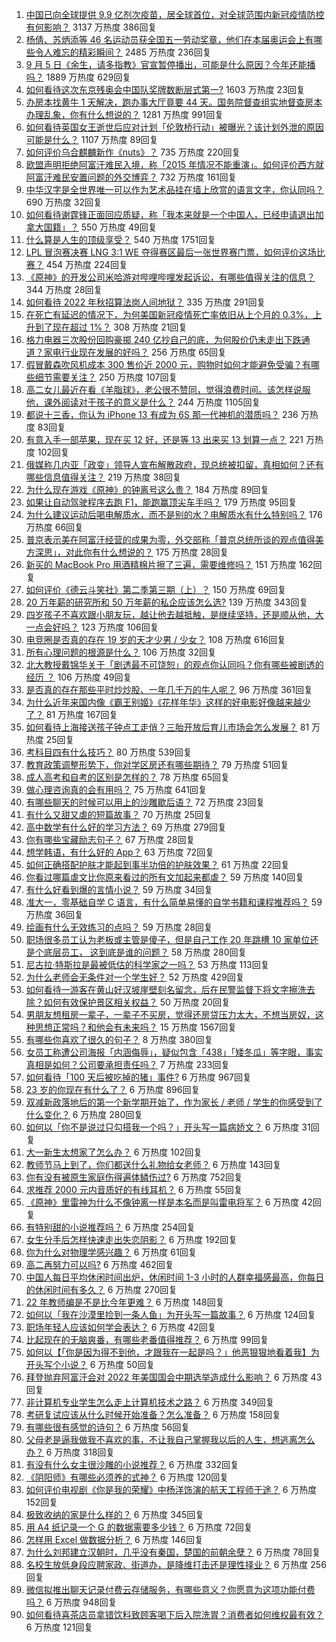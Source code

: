 1. [中国已向全球提供 9.9 亿剂次疫苗，居全球首位，对全球范围内新冠疫情防控有何影响？](https://www.zhihu.com/question/484495281) 3137 万热度 386回复
1. [杨倩、苏炳添等 46 名运动员获全国五一劳动奖章，他们在本届奥运会上有哪些令人难忘的精彩瞬间？](https://www.zhihu.com/question/484821691) 2485 万热度 236回复
1. [9 月 5 日《余生，请多指教》官宣暂停播出，可能是什么原因？今年还能播吗？](https://www.zhihu.com/question/484868840) 1889 万热度 629回复
1. [如何看待这次东京残奥会中国队奖牌数断层式第一?](https://www.zhihu.com/question/484802427) 1603 万热度 23回复
1. [办房本找黄牛 1 天解决，跑办事大厅竟要 44 天。国务院督查组实地督查房本办理乱象，你有什么想说的？](https://www.zhihu.com/question/484495345) 1281 万热度 991回复
1. [如何看待英国女王逝世后应对计划「伦敦桥行动」被曝光？该计划外泄的原因可能是什么？](https://www.zhihu.com/question/484850444) 1107 万热度 89回复
1. [如何评价乌合麒麟新作《nuts》？](https://www.zhihu.com/question/484654968) 735 万热度 220回复
1. [欧盟声明拒绝阿富汗难民入境，称「2015 年情况不能重演」。如何评价西方就阿富汗难民安置问题的外交博弈？](https://www.zhihu.com/question/484243105) 732 万热度 161回复
1. [中华汉字是全世界唯一可以作为艺术品挂在墙上欣赏的语言文字，你认同吗？](https://www.zhihu.com/question/484332230) 690 万热度 32回复
1. [如何看待谢霆锋正面回应质疑，称「我本来就是一个中国人，已经申请退出加拿大国籍」？](https://www.zhihu.com/question/484904338) 550 万热度 49回复
1. [什么算是人生的顶级享受？](https://www.zhihu.com/question/56328597) 540 万热度 1751回复
1. [LPL 冒泡赛决赛 LNG 3:1 WE 夺得赛区最后一张世界赛门票，如何评价这场比赛？](https://www.zhihu.com/question/484888887) 454 万热度 224回复
1. [《原神》的开发公司米哈游对哔哩哔哩发起诉讼，有哪些值得关注的信息？](https://www.zhihu.com/question/484862001) 344 万热度 28回复
1. [如何看待 2022 年秋招算法岗人间地狱？](https://www.zhihu.com/question/453325429) 335 万热度 291回复
1. [在死亡有延迟的情况下，为何美国新冠疫情死亡率依旧从上个月的 0.3%，上升到了现在超过 1%？](https://www.zhihu.com/question/484113145) 308 万热度 21回复
1. [格力电器三次股份回购豪掷 240 亿抄自己的底，为何股价仍未走出下跌通道？家电行业现在发展的好吗？](https://www.zhihu.com/question/484155420) 256 万热度 65回复
1. [假冒戴森吹风机成本 300 售价近 2000 元，购物时如何才能避免受骗？有哪些细节需要关注？](https://www.zhihu.com/question/484836726) 250 万热度 107回复
1. [高二女儿最近在看《羊脂球》，老公很不赞同，觉得浪费时间。该怎样说服他，课外阅读对于孩子的意义是什么？](https://www.zhihu.com/question/473957238) 244 万热度 1105回复
1. [都说十三香，你认为 iPhone 13 有成为 6S 那一代神机的潜质吗？](https://www.zhihu.com/question/484031896) 236 万热度 83回复
1. [有意入手一部苹果，现在买 12 好，还是等 13 出来买 13 划算一点？](https://www.zhihu.com/question/481698410) 221 万热度 102回复
1. [俄媒称几内亚「政变」领导人宣布解散政府，现总统被扣留，真相如何？还有哪些信息值得关注？](https://www.zhihu.com/question/484926187) 219 万热度 38回复
1. [为什么现在游戏《原神》的钟离号这么贵？](https://www.zhihu.com/question/479937069) 184 万热度 89回复
1. [如果让自动驾驶程序去跑 F1，能跑赢顶尖车手吗？](https://www.zhihu.com/question/483796359) 179 万热度 95回复
1. [为什么建议运动后喝电解质水，而不是别的水？电解质水有什么特别吗？](https://www.zhihu.com/question/484254296) 176 万热度 66回复
1. [普京表示美在阿富汗经营的成果为零，外交部称「普京总统所谈的观点值得美方深思」，对此你有什么想说的？](https://www.zhihu.com/question/484253164) 175 万热度 28回复
1. [新买的 MacBook Pro 用酒精棉片擦了三遍，需要维修吗？](https://www.zhihu.com/question/481495664) 151 万热度 162回复
1. [如何评价《德云斗笑社》第二季第三期（上）？](https://www.zhihu.com/question/484500891) 150 万热度 69回复
1. [20 万年薪的研究所和 50 万年薪的私企应该怎么选?](https://www.zhihu.com/question/483242962) 139 万热度 343回复
1. [四岁孩子不喜欢跟小朋友玩，越让他去越抵触，是继续坚持，还是顺从他，大一点会好吗？](https://www.zhihu.com/question/483901882) 123 万热度 106回复
1. [电竞圈是否真的存在 19 岁的天才少男 / 少女？](https://www.zhihu.com/question/468717638) 108 万热度 616回复
1. [所有心理问题的根源是什么？](https://www.zhihu.com/question/28897344) 106 万热度 32回复
1. [北大教授戴锦华关于「剧透最不可饶恕」的观点你认同吗？你有哪些被剧透的经历 ？](https://www.zhihu.com/question/484669110) 106 万热度 49回复
1. [是否真的存在那些平时炒炒股、一年几千万的牛人呢？](https://www.zhihu.com/question/26104489) 96 万热度 361回复
1. [为什么近年来国内像《霸王别姬》《花样年华》这样的好电影好像越来越少了？](https://www.zhihu.com/question/36175485) 81 万热度 167回复
1. [如何看待上海接送孩子钟点工走俏？三胎开放后育儿市场会怎么发展？](https://www.zhihu.com/question/484439042) 81 万热度 25回复
1. [考科目四有什么技巧？](https://www.zhihu.com/question/327047518) 80 万热度 539回复
1. [教育政策调整形势下，你对学区房还有哪些期待？](https://www.zhihu.com/question/483741791) 79 万热度 51回复
1. [成人高考和自考的区别是怎样的？](https://www.zhihu.com/question/35069259) 78 万热度 65回复
1. [做心理咨询真的会有用吗？](https://www.zhihu.com/question/427472188) 75 万热度 641回复
1. [有哪些聊天的时候可以用上的沙雕歇后语？](https://www.zhihu.com/question/483196057) 72 万热度 23回复
1. [有什么又甜又虐的短篇故事？](https://www.zhihu.com/question/481850664) 70 万热度 25回复
1. [高中数学有什么好的学习方法？](https://www.zhihu.com/question/311885002) 69 万热度 279回复
1. [你有哪些宝藏励志句子？](https://www.zhihu.com/question/481012320) 67 万热度 28回复
1. [想学韩语，有什么好的 App？](https://www.zhihu.com/question/26708757) 63 万热度 72回复
1. [如何正确搭配护肤才能起到事半功倍的护肤效果？](https://www.zhihu.com/question/481840156) 61 万热度 22回复
1. [你看过哪篇虐文比你原来看过的所有文加起来都虐？](https://www.zhihu.com/question/477793065) 59 万热度 140回复
1. [有什么好看到爆的言情小说？](https://www.zhihu.com/question/481073236) 59 万热度 34回复
1. [准大一，零基础自学 C 语言，有什么简单易懂的自学书籍和课程推荐吗？](https://www.zhihu.com/question/480502271) 59 万热度 36回复
1. [绘画有什么无效练习的点吗？](https://www.zhihu.com/question/479333156) 59 万热度 28回复
1. [职场很多员工认为老板或主管是傻子，但是自己工作 20 年跳槽 10 家单位还是个底层员工， 这到底是谁的问题？](https://www.zhihu.com/question/483642412) 58 万热度 280回复
1. [尼古拉·特斯拉是最被低估的科学家之一吗？](https://www.zhihu.com/question/388078989) 53 万热度 113回复
1. [为什么老师会无条件对一个学生好？](https://www.zhihu.com/question/475096101) 52 万热度 429回复
1. [如何看待一游客在黄山好汉坡崖壁刻名留念，后在民警监督下将文字擦洗去除？如何有效保护景区相关权益？](https://www.zhihu.com/question/484553585) 50 万热度 20回复
1. [男朋友想租房一辈子，一辈子不买房，觉得还房贷压力太大，不想当房奴，这种思想正常吗？和他会有未来吗？](https://www.zhihu.com/question/479887699) 15 万热度 1567回复
1. [有哪些你喜欢了很久的句子？](https://www.zhihu.com/question/476064590) 8 万热度 380回复
1. [女员工称遭公司海报「内涵侮辱」，疑似包含「438」「矮冬瓜」等字眼，事实真相是如何？公司要承担责任吗？](https://www.zhihu.com/question/484406846) 7 万热度 233回复
1. [如何看待「100 天后被吃掉的猪」事件?](https://www.zhihu.com/question/484143952) 6 万热度 967回复
1. [23 岁的你现在有什么了？](https://www.zhihu.com/question/466947617) 6 万热度 896回复
1. [双减新政落地后的第一个新学期开始了，作为家长 / 老师 / 学生的你感受到了什么变化？](https://www.zhihu.com/question/483979961) 6 万热度 280回复
1. [如何以「你不是说过只勾搭我一个吗？」开头写一篇病娇文？](https://www.zhihu.com/question/475903580) 6 万热度 31回复
1. [大一新生太想家了怎么办？](https://www.zhihu.com/question/483395017) 6 万热度 102回复
1. [教师节马上到了，你们都送什么礼物给女老师？](https://www.zhihu.com/question/343924813) 6 万热度 143回复
1. [你有没有被原生家庭伤得遍体鳞伤过?](https://www.zhihu.com/question/437705467) 6 万热度 752回复
1. [求推荐 2000 元内音质好的有线耳机？](https://www.zhihu.com/question/471892032) 6 万热度 55回复
1. [《原神》里雷神为什么不像钟离一样是本名而是叫雷电将军？](https://www.zhihu.com/question/484102354) 6 万热度 42回复
1. [有特别甜的小说推荐吗？](https://www.zhihu.com/question/470602567) 6 万热度 254回复
1. [女生分手后怎样快速走出失恋阴影？](https://www.zhihu.com/question/40162349) 6 万热度 192回复
1. [你为什么对物理学感兴趣？](https://www.zhihu.com/question/472866387) 6 万热度 61回复
1. [高二再努力可以吗?](https://www.zhihu.com/question/481700662) 6 万热度 462回复
1. [中国人每日平均休闲时间出炉，休闲时间 1-3 小时的人群幸福感最高，你每日的休闲时间有多久？](https://www.zhihu.com/question/484407964) 6 万热度 270回复
1. [22 年教师编是不是比今年更难？](https://www.zhihu.com/question/474990329) 6 万热度 148回复
1. [如何以「我在沙漠里捡到一条人鱼」为开头写一篇故事？](https://www.zhihu.com/question/472285522) 6 万热度 124回复
1. [职场年轻人应该如何学会表达？](https://www.zhihu.com/question/483898547) 6 万热度 42回复
1. [比起现在的无脑爽番，有哪些老番值得推荐？](https://www.zhihu.com/question/483678309) 6 万热度 99回复
1. [如何以【「你是因为得不到他，才跟我在一起是吗？」他恶狠狠地看着我】为开头写个小说？](https://www.zhihu.com/question/474803867) 6 万热度 50回复
1. [拜登抛弃阿富汗会对 2022 年美国国会中期选举造成什么影响？](https://www.zhihu.com/question/480171862) 6 万热度 43回复
1. [非计算机专业学生怎么走上计算机技术之路？](https://www.zhihu.com/question/21671705) 6 万热度 349回复
1. [考研复试应该从什么时候开始准备？怎么准备？](https://www.zhihu.com/question/306774232) 6 万热度 158回复
1. [有哪些很有感觉的诗句？](https://www.zhihu.com/question/480014373) 6 万热度 56回复
1. [父母老是逼我做我不喜欢的事，不让我自己掌握我以后的人生，想逃离怎么办？](https://www.zhihu.com/question/484806771) 6 万热度 318回复
1. [有没有什么女主很沙雕的小说推荐？](https://www.zhihu.com/question/358898140) 6 万热度 332回复
1. [《阴阳师》有哪些必须养的式神？](https://www.zhihu.com/question/311961456) 6 万热度 120回复
1. [如何评价电视剧《你是我的荣耀》中杨洋饰演的航天工程师于途？](https://www.zhihu.com/question/475240010) 6 万热度 152回复
1. [极致收纳的家是什么样的？](https://www.zhihu.com/question/331434969) 6 万热度 345回复
1. [用 A4 纸记录一个 G 的数据需要多少钱？](https://www.zhihu.com/question/483838337) 6 万热度 72回复
1. [怎样用 Excel 做数据分析？](https://www.zhihu.com/question/19754722) 6 万热度 146回复
1. [为什么刘邦建立汉朝时，几乎没有秦国，楚国的前朝余孽？](https://www.zhihu.com/question/484319378) 6 万热度 78回复
1. [名校生放低身段应聘家政、街道办，是降维打击还是理性择业？](https://www.zhihu.com/question/484622217) 6 万热度 256回复
1. [微信拟推出聊天记录付费云存储服务，有哪些意义？你愿意为这项功能付费吗？](https://www.zhihu.com/question/484674591) 6 万热度 948回复
1. [如何看待喜茶店员拿错饮料致顾客喝下后入院洗胃？消费者如何维权最有效？](https://www.zhihu.com/question/484523708) 6 万热度 121回复